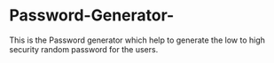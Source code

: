 # Password-Generator-
This is the Password generator which help to generate the low to high security random password for the users.
